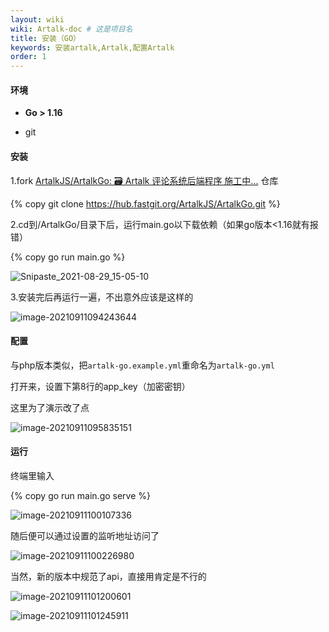 ```yaml
---
layout: wiki
wiki: Artalk-doc # 这是项目名
title: 安装（GO）
keywords: 安装artalk,Artalk,配置Artalk
order: 1
---
```


#### 环境

- **Go > 1.16**

- git

#### 安装

1\.fork [ArtalkJS/ArtalkGo: 🗃 Artalk 评论系统后端程序 施工中...](https://github.com/ArtalkJS/ArtalkGo) 仓库

{% copy git clone https://hub.fastgit.org/ArtalkJS/ArtalkGo.git %}

2\.cd到/ArtalkGo/目录下后，运行main.go以下载依赖（如果go版本<1.16就有报错）

{% copy go run main.go %}

![Snipaste_2021-08-29_15-05-10](https://k.thun888.xyz/2022/08/18/62fde7031bb78.png)

3\.安装完后再运行一遍，不出意外应该是这样的

![image-20210911094243644](https://k.thun888.xyz/2022/08/18/62fde7100e90f.png)

#### 配置

与php版本类似，把`artalk-go.example.yml`重命名为`artalk-go.yml`

打开来，设置下第8行的app_key（加密密钥）

这里为了演示改了点

![image-20210911095835151](https://k.thun888.xyz/2022/08/18/62fde735b983b.png)

#### 运行

终端里输入

{% copy go run main.go serve %}

![image-20210911100107336](https://k.thun888.xyz/2022/08/18/62fde79777dc8.png)

随后便可以通过设置的监听地址访问了

![image-20210911100226980](https://k.thun888.xyz/2022/08/18/62fde7a5c421b.png)

当然，新的版本中规范了api，直接用肯定是不行的

![image-20210911101200601](https://k.thun888.xyz/2022/08/18/62fde7b86c7f1.png)

![image-20210911101245911](https://k.thun888.xyz/2022/08/18/62fde6e9979dd.png)